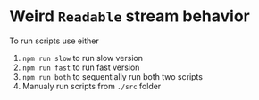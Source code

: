 # Weird `Readable` stream behavior

To run scripts use either
1. `npm run slow` to run slow version 
2. `npm run fast` to run fast version
3. `npm run both` to sequentially run both two scripts
4. Manualy run scripts from `./src` folder
